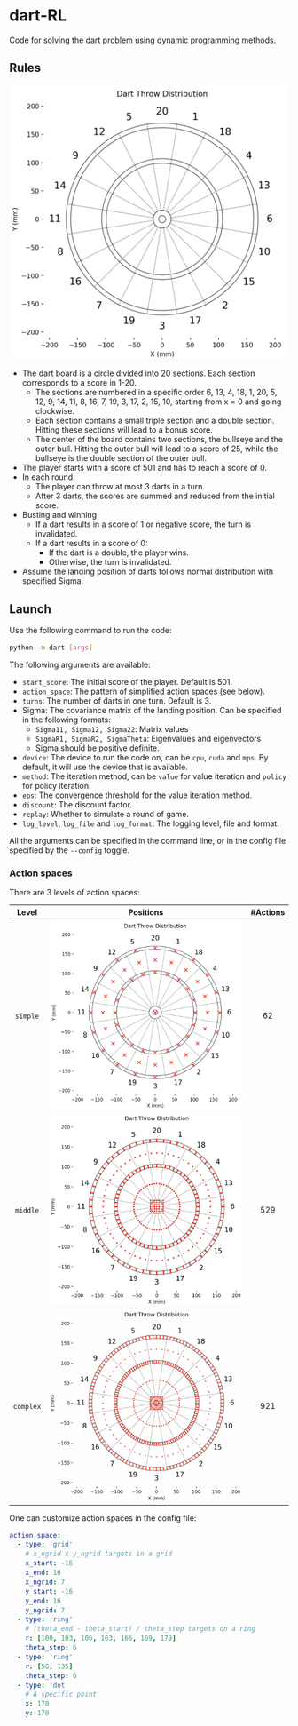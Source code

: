 # dart-RL

Code for solving the dart problem using dynamic programming methods.

## Rules

![Dart Board](imgs/dart-board.png)

- The dart board is a circle divided into 20 sections. Each section corresponds to a score in 1-20.
    - The sections are numbered in a specific order 6, 13, 4, 18, 1, 20, 5, 12, 9, 14, 11, 8, 16, 7, 19, 3, 17, 2, 15, 10, starting from x = 0 and going clockwise.
    - Each section contains a small triple section and a double section. Hitting these sections will lead to a bonus score.
    - The center of the board contains two sections, the bullseye and the outer bull. Hitting the outer bull will lead to a score of 25, while the bullseye is the double section of the outer bull.
- The player starts with a score of 501 and has to reach a score of 0.
- In each round:
    - The player can throw at most 3 darts in a turn.
    - After 3 darts, the scores are summed and reduced from the initial score.
- Busting and winning
    - If a dart results in a score of 1 or negative score, the turn is invalidated.
    - If a dart results in a score of 0:
        - If the dart is a double, the player wins.
        - Otherwise, the turn is invalidated.
- Assume the landing position of darts follows normal distribution with specified Sigma.

## Launch

Use the following command to run the code:

```bash
python -m dart [args]
```

The following arguments are available:

- `start_score`: The initial score of the player. Default is 501.
- `action_space`: The pattern of simplified action spaces (see below).
- `turns`: The number of darts in one turn. Default is 3.
- Sigma: The covariance matrix of the landing position. Can be specified in the following formats:
    - `Sigma11, Sigma12, Sigma22`: Matrix values
    - `SigmaR1, SigmaR2, SigmaTheta`: Eigenvalues and eigenvectors
    - Sigma should be positive definite.
- `device`: The device to run the code on, can be `cpu`, `cuda` and `mps`. By default, it will use the device that is available.
- `method`: The iteration method, can be `value` for value iteration and `policy` for policy iteration.
- `eps`: The convergence threshold for the value iteration method.
- `discount`: The discount factor.
- `replay`: Whether to simulate a round of game.
- `log_level`, `log_file` and `log_format`: The logging level, file and format.

All the arguments can be specified in the command line, or in the config file specified by the `--config` toggle.

### Action spaces

There are 3 levels of action spaces:

|Level|Positions|#Actions|
|:-:|:-:|:-:|
|`simple`|![Simple](imgs/dart-simple.png)|62|
|`middle`|![Middle](imgs/dart-middle.png)|529|
|`complex`|![Complex](imgs/dart-complex.png)|921|

One can customize action spaces in the config file:

```yaml
action_space:
  - type: 'grid'
    # x_ngrid x y_ngrid targets in a grid
    x_start: -16
    x_end: 16
    x_ngrid: 7
    y_start: -16
    y_end: 16
    y_ngrid: 7
  - type: 'ring'
    # (theta_end - theta_start) / theta_step targets on a ring
    r: [100, 103, 106, 163, 166, 169, 179]
    theta_step: 6
  - type: 'ring'
    r: [58, 135]
    theta_step: 6
  - type: 'dot'
    # A specific point
    x: 170
    y: 170
```
